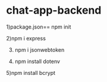 # chat-app-backend

1)package.json== npm init

2)npm i express

3) npm i jsonwebtoken

4) npm install dotenv

5)npm install bcrypt

